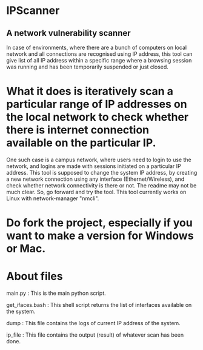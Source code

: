 # IPScanner
A network vulnerability scanner
--------------------------------------------------
In case of environments, where there are a bunch of computers on local network and all connections are recognised using IP address, this tool can give list of all IP address within a specific range where a browsing session was running and has been temporarily suspended or just closed.

# What it does is iteratively scan a particular range of IP addresses on the local network to check whether there is internet connection available on the particular IP. 

One such case is a campus network, where users need to login to use the network, and logins are made with sessions initiated on a particular IP address. 
This tool is supposed to change the system IP address, by creating a new network connection using any interface (Ethernet/Wireless), and check whether network connectivity is there or not.
The readme may not be much clear. So, go forward and try the tool.
This tool currently works on Linux with network-manager "nmcli".
# Do fork the project, especially if you want to make a version for Windows or Mac.

# About files
main.py : This is the main python script.

get_ifaces.bash : This shell script returns the list of interfaces available on the system.

dump : This file contains the logs of current IP address of the system.

ip_file : This file contains the output (result) of whatever scan has been done.

